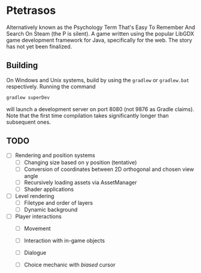 # Ptetrasos
Alternatively known as the Psychology Term That's Easy To Remember And Search On Steam (the P is silent). A game written using the popular LibGDX game development framework for Java, specifically for the web. The story has not yet been finalized.

## Building
On Windows and Unix systems, build by using the `gradlew` or `gradlew.bat` respectively. Running the command
```bash
gradlew superDev
```
will launch a development server on port 8080 (not 9876 as Gradle claims). Note that the first time compilation takes significantly longer than subsequent ones.

## TODO
- [ ] Rendering and position systems
  - [ ] Changing size based on y position (tentative)
  - [ ] Conversion of coordinates between 2D orthogonal and chosen view angle
  - [ ] Recursively loading assets via AssetManager
  - [ ] Shader applications
- [ ] Level rendering
  - [ ] Filetype and order of layers
  - [ ] Dynamic background
- [ ] Player interactions
  - [ ] Movement
  - [ ] Interaction with in-game objects
  - [ ] Dialogue
  - [ ] Choice mechanic with *biased* cursor

